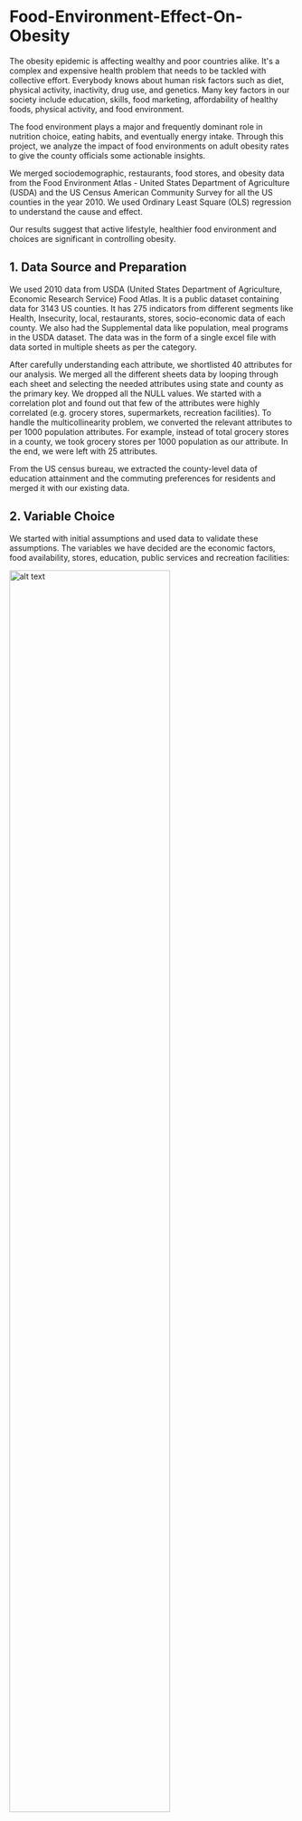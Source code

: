 # Food-Environment-Effect-On-Obesity

The obesity epidemic is affecting wealthy and poor countries alike. It's a complex and expensive health problem that needs to be tackled with collective effort. Everybody knows about human risk factors such as diet, physical activity, inactivity, drug use, and genetics. Many key factors in our society include education, skills, food marketing, affordability of healthy foods, physical activity, and food environment.

The food environment plays a major and frequently dominant role in nutrition choice, eating habits, and eventually energy intake. Through this project, we analyze the impact of food environments on adult obesity rates to give the county officials some actionable insights.

We merged sociodemographic, restaurants, food stores, and obesity data from the Food Environment Atlas - United States Department of Agriculture (USDA) and the US Census American Community Survey for all the US counties in the year 2010. We used Ordinary Least Square (OLS) regression to understand the cause and effect.

Our results suggest that active lifestyle, healthier food environment and choices are significant in controlling obesity.

## 1.	Data Source and Preparation 

We used 2010 data from USDA (United States Department of Agriculture, Economic Research Service) Food Atlas. It is a public dataset containing data for 3143 US counties. It has 275 indicators from different segments like Health, Insecurity, local, restaurants, stores, socio-economic data of each county. We also had the Supplemental data like population, meal programs in the USDA dataset. The data was in the form of a single excel file with data sorted in multiple sheets as per the category. 

After carefully understanding each attribute, we shortlisted 40 attributes for our analysis. We merged all the different sheets data by looping through each sheet and selecting the needed attributes using state and county as the primary key. We dropped all the NULL values. We started with a correlation plot and found out that few of the attributes were highly correlated (e.g. grocery stores, supermarkets, recreation facilities). To handle the multicollinearity problem, we converted the relevant attributes to per 1000 population attributes. For example, instead of total grocery stores in a county, we took grocery stores per 1000 population as our attribute. In the end, we were left with 25 attributes.

From the US census bureau, we extracted the county-level data of education attainment and the commuting preferences for residents and merged it with our existing data.

## 2. Variable Choice

We started with initial assumptions and used data to validate these assumptions. The variables we have decided are the economic factors, food availability, stores, education, public services and recreation facilities:

<img src="https://github.com/netisheth/Food-Environment-Effect-On-Obesity/blob/master/pictures/1.jpg" alt="alt text" width="75%" height="75%">

## 3. Exploratory Data Analysis

<img src="https://github.com/netisheth/Food-Environment-Effect-On-Obesity/blob/master/pictures/2.png" alt="alt text" width="80%" height="80%">

Our dependent variable is obesity rate. We can observe from the map above that all states have more than 20% of adults with obesity. The South - East part of the US has more prevalence than the other regions. In at least 12 states, prevalence of obesity was greater than 32%. Colorado has the least obesity rate and Alabama has the highest. 

<img src="https://github.com/netisheth/Food-Environment-Effect-On-Obesity/blob/master/pictures/3.png" alt="alt text" width="50%" height="50%">

The distribution of adult obesity rate is normal and has less spread. The obesity rate ranges from 13.10% to 47.9% with a mean of 30.57%. This suggests that on average, the prevalence of obesity in the United States is 30.57%. 1 out of 3 adults, were found to be obese in 2010.

<img src="https://github.com/netisheth/Food-Environment-Effect-On-Obesity/blob/master/pictures/4.png" alt="alt text" width="50%" height="50%">

From the correlation plot of all the attributes, we can observe that all the attributes are not highly correlated with a few exceptions. The obesity rate is negatively correlated with % of bachelors, natural amenity, recreation facilities per 100, and full-service restaurants per 100 suggesting that these attributes can help lower obesity. The obesity rate is positively correlated with poverty rate which is expected. 

<img src="https://github.com/netisheth/Food-Environment-Effect-On-Obesity/blob/master/pictures/5.png" alt="alt text" width="50%" height="50%">

A higher poverty rate signifies that more people will have lesser means to healthier food and lifestyle, in turn, increases the risk of obesity. From the scatterplot, we can observe the same relationship - obesity increases with poverty.

<img src="https://github.com/netisheth/Food-Environment-Effect-On-Obesity/blob/master/pictures/6.png" alt="alt text" width="50%" height="50%">

Education can increase awareness about the importance of high nutrition diets and the obesity epidemic and prevention. From the scatter plot, we can observe that an increase in the percentage of bachelors, reduces obesity.

<img src="https://github.com/netisheth/Food-Environment-Effect-On-Obesity/blob/master/pictures/7.png" alt="alt text" width="50%" height="50%">

The scatter plot suggests that having more full-service restaurants does not increase obesity. This can be because they have a more balanced and healthier menu. To control obesity, we don’t have to stop eating out. We just have to find healthier alternatives. 

## 4. Statistical Models

The dependent variable obesity rate has a normal distribution, so we implemented a multiple linear regression model to understand the effect of the various factors such as food environment, socio-economic, accessibility, health, and wellness activities on the obesity rate.

Model 1 is the “main effects” model and initial model that explains the effect of individual independent variables on obesity. 

Model 2 considers independent variables that a county administrator can control or take necessary actions to reduce the obesity rate in the county. 

Model 3 contains interactions of the individual variables and explains the collective effect of those interacted variables on the obesity rate.

Among the 3 models. Model 3 is our final model as the coefficients of the estimates are more closely aligned with the real world and the interaction terms provide more explanation on the obesity rate variation across counties. 

<img src="https://github.com/netisheth/Food-Environment-Effect-On-Obesity/blob/master/pictures/8.jpg" alt="alt text" width="65%" height="65%">

#### Understanding Model 3

**Low Accessibility:**
- If the percentage of the population with low income and low access is increased by 1% then obesity will be increased by 0.003% which is almost 0% - no effect as the standard error is 0.008. 
-	With a 1% increase in population of people in the county with low income and low access to stores, the effect of the additional 1 unit of the grocery stores for 1000 population on obesity decreases by 0.016%.

**Healthy food affordability:** 
-	With every 1% increase in the price of healthy food products (low-fat milk) relative to the unhealthy food products (soda), obesity will increase by 3.45%. With a very low value of standard error (0.49) the attribute is statistically significant.

**Recreation and Fitness Centers:**
-	1 unit increase in the number of recreational centers per 1000 population, reduces obesity by 3.39%. Also, with just 0.6 of standard error, this attribute is statistically significant and has a large coefficient.

**Restaurants:**
-	If the number of fast food restaurants per 1000 population increases by 1, obesity will increase by 0.12%. 
-	If the number of full-service restaurants per 1000 population increases by 1, obesity will reduce by 1.18% which specifies that full-service restaurants serve healthy food. With coefficient of -1.155 and St. Error (0.1), the attribute is statistically significant and highly relevant is vital in modeling
-	As fast-food restaurants per 1000 population increases by 1, 
  -- the effect of the additional 1 unit of the specialized store for 1000 population on obesity increases by 1.9%
  -- the effect of the additional 1 unit of the recreational facilities for 1000 population on obesity rate increases by 0.2%.

**Stores:**
-	The number of grocery stores per 1000 population has a positive impact on the obesity rate. For an increase in each unit of grocery stores the obesity increases by 0.49% but has high 0.53 it is not a statistically significant attribute and can be ignored.
-	For an increase in each supercenter & club store for 1000 population, the obesity will increase by 9.7%. This effect can be because they offer great discounts on bulk packs of unhealthy food items (like chips and soda) in addition to offering healthy food items like fruits and vegetables. 
-	For an increase in each specialized store for 1000 population the obesity will be reduced by 1.35%.
-	Farmer’s market which sells fresh fruits and vegetables makes healthier food available to people.  We expect this field to reduce the obesity but the coefficient here represents that for an increase in every unit of farmer’s market per 1000 population increases the obesity rate by 2%.

**Socio-demographic:**
-	An increase of 1% of the poverty rate of the county, increases obesity by 0.12%.
-	For every 1% increase in the percentage of the people who commute to work by walking will reduce the obesity of the county by 0.06%.
-	For an increase in every unit percentage of the population with a bachelor's degree or higher in the county, the obesity reduces by 0.19%
-	For a 1% increase in the county population that uses public transportation for commuting to work, obesity decreases by 0.12%.

## 5. Quality Checks

As we have implemented Linear regression, we have primarily checked for four basic assumptions:

1.	The dependent and independent attributes have linear relation: In the residual vs Fitted, the passing of the red line along the horizon and no clear pattern of the points suggests that the model is linear. 

<img src="https://github.com/netisheth/Food-Environment-Effect-On-Obesity/blob/master/pictures/9.png" alt="alt text" width="65%" height="65%">

2.	Independence test: This assumption is not applicable to the data as each county’s data is independent to other counties. The Durbin-Watson test reveals that the model suffers from autocorrelation. 

<img src="https://github.com/netisheth/Food-Environment-Effect-On-Obesity/blob/master/pictures/10.png" alt="alt text" width="65%" height="65%">

3.	 Normality - This assumption states that the residuals should confine to normal distribution. From the QQ plot it is relevant that most of the residuals are normally distributed with exception of few extreme points.

<img src="https://github.com/netisheth/Food-Environment-Effect-On-Obesity/blob/master/pictures/11.png" alt="alt text" width="65%" height="65%">

4.	Residuals have constant variance - In an ideal case, the residuals should have equal variance across all the points (Homoscedasticity). But, the Breusch-Pagan test shows that there is Heteroscedasticity in the residuals.

<img src="https://github.com/netisheth/Food-Environment-Effect-On-Obesity/blob/master/pictures/12.png" alt="alt text" width="65%" height="65%">

## 6. Insights

-	Recreational facilities promote healthy and active living and can help to reduce obesity. 1% increase will reduce obesity by 3.39%.
-	Full-service restaurants are a healthier alternative to fast food restaurants as they provide well-cooked nutritious, low-calorie healthy food.
-	The affordability of healthy food items has a great impact on controlling obesity. If the prices are 1% less expensive compared to unhealthy products like soda, obesity will reduce by 3.45%. 
-	Specialized food stores like retail bakeries, meat and seafood markets, dairy stores, and produce markets are popular and often visited by people. Obesity can be reduced by 1.35%, if the number of specialized stores per 1000 population increase by 1. 
-	Even though grocery stores and farmers markets sell healthy food items, they don’t help to reduce obesity. 
-	Though low accessibility to stores is a hurdle for having access to healthy food, it does not have any effect on obesity. 
-	If more people travel to work by public transportation, obesity can be controlled. 1% increase can reduce obesity by 0.12%.
-	Education helps to create more awareness about the importance of healthy and active living and can help to reduce obesity. A 1% increase in bachelor graduates, can reduce obesity by 0.19%.

## 7. Recommendations to County Officials to reduce obesity

-	Make healthy food products more affordable with the help of food assistance programs like SNAP(S) (Supplemental Nutrition Assistance Program). Increase of taxes on unhealthy products and subsidies for healthy ones can also help.
-	Open more recreational facilities for every 1000 population to promote active living.
-	Open more healthy food outlets like full-service restaurants and specialized stores (retail bakeries, meat and seafood markets, dairy stores, and produce markets) for every 1000 population.
-	Control the number of supermarkets and club stores per 1000 population. They make food products like soda, instant and processed food, more convenient and readily available. It increases obesity risk.
